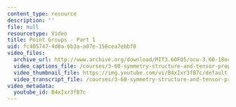 ```yaml
---
content_type: resource
description: ''
file: null
resourcetype: Video
title: Point Groups - Part 1
uid: fc405747-4d8a-6b3a-a07e-156cea7ebbf0
video_files:
  archive_url: http://www.archive.org/download/MIT3.60F05/ocw-3.60-18oct2005-pt1-220k.mp4
  video_captions_file: /courses/3-60-symmetry-structure-and-tensor-properties-of-materials-fall-2005/9bc47a2238b857a0945d49f0a0ea6998_B4xIxr3fB7c.vtt
  video_thumbnail_file: https://img.youtube.com/vi/B4xIxr3fB7c/default.jpg
  video_transcript_file: /courses/3-60-symmetry-structure-and-tensor-properties-of-materials-fall-2005/e04382fb31d90369a934c3bd0c3a95fd_B4xIxr3fB7c.pdf
video_metadata:
  youtube_id: B4xIxr3fB7c
---
```

